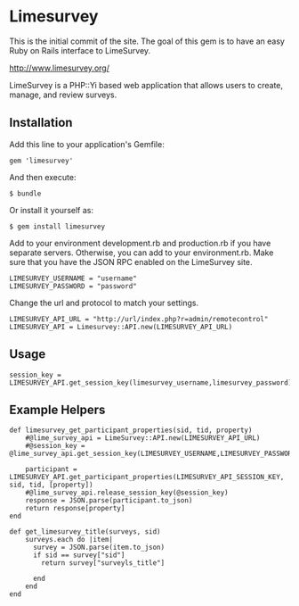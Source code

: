 # Limesurvey

This is the initial commit of the site. The goal of this gem is to have an easy Ruby on Rails interface to
LimeSurvey.

http://www.limesurvey.org/

LimeSurvey is a PHP::Yi based web application that allows users to create, manage, and review surveys.

## Installation

Add this line to your application's Gemfile:

    gem 'limesurvey'

And then execute:

    $ bundle

Or install it yourself as:

    $ gem install limesurvey

Add to your environment development.rb and production.rb if you have separate servers. Otherwise, you can add 
to your environment.rb. Make sure that you have the JSON RPC enabled on the LimeSurvey site.

	LIMESURVEY_USERNAME = "username"
	LIMESURVEY_PASSWORD = "password"


Change the url and protocol to match your settings.

  	LIMESURVEY_API_URL = "http://url/index.php?r=admin/remotecontrol"  
  	LIMESURVEY_API = Limesurvey::API.new(LIMESURVEY_API_URL)

## Usage

	session_key = LIMESURVEY_API.get_session_key(limesurvey_username,limesurvey_password)

## Example Helpers
	def limesurvey_get_participant_properties(sid, tid, property)
	    #@lime_survey_api = LimeSurvey::API.new(LIMESURVEY_API_URL)
	    #@session_key = @lime_survey_api.get_session_key(LIMESURVEY_USERNAME,LIMESURVEY_PASSWORD)
	    
	    participant = LIMESURVEY_API.get_participant_properties(LIMESURVEY_API_SESSION_KEY, sid, tid, [property])
	    #@lime_survey_api.release_session_key(@session_key)
	    response = JSON.parse(participant.to_json)
	    return response[property]
	end

	def get_limesurvey_title(surveys, sid)
	    surveys.each do |item|
	      survey = JSON.parse(item.to_json)	      
	      if sid == survey["sid"]
	      	return survey["surveyls_title"] 

	      end
	    end
	end
